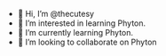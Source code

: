 - 👋 Hi, I’m @thecutesy
- 👀 I’m interested in learning Phyton.
- 🌱 I’m currently learning Phyton.
- 💞️ I’m looking to collaborate on Phyton

<!---
thecutesy/thecutesy is a ✨ special ✨ repository because its `README.md` (this file) appears on your GitHub profile.
You can click the Preview link to take a look at your changes.
--->
